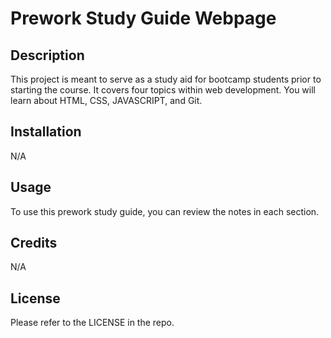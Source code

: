 # Prework Study Guide Webpage

## Description

This project is meant to serve as a study aid for bootcamp students prior to starting the course. It covers four topics within web development. You will learn about HTML, CSS, JAVASCRIPT, and Git. 

## Installation

N/A

## Usage

To use this prework study guide, you can review the notes in each section.

## Credits
N/A

## License
Please refer to the LICENSE in the repo.